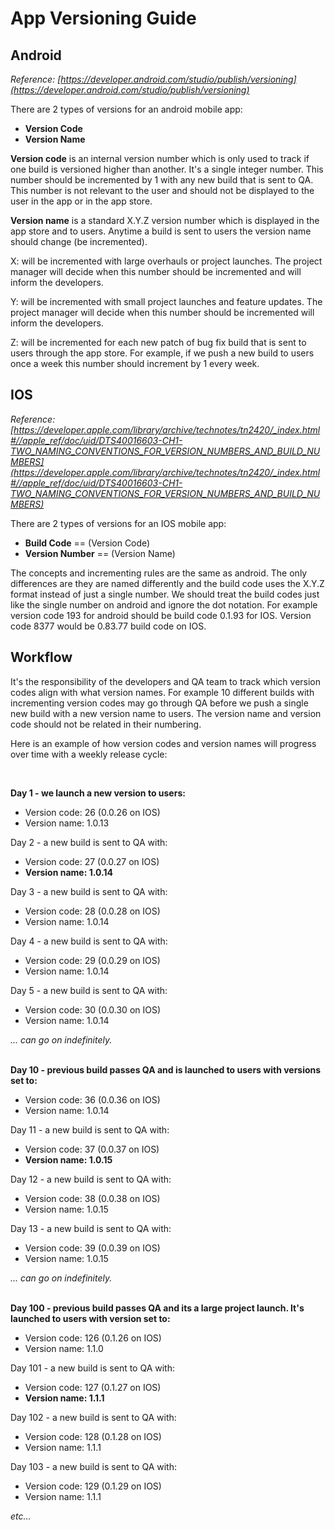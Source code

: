 # App Versioning Guide

## Android

*Reference: [https://developer.android.com/studio/publish/versioning](https://developer.android.com/studio/publish/versioning)*

There are 2 types of versions for an android mobile app:

- **Version Code**
- **Version Name**

**Version code** is an internal version number which is only used to track if one build is versioned higher than another. It's a single integer number. This number should be incremented by 1 with any new build that is sent to QA. This number is not relevant to the user and should not be displayed to the user in the app or in the app store. 

**Version name** is a standard X.Y.Z version number which is displayed in the app store and to users. Anytime a build is sent to users the version name should change (be incremented). 

X: will be incremented with large overhauls or project launches. The project manager will decide when this number should be incremented and will inform the developers.

Y: will be incremented with small project launches and feature updates. The project manager will decide when this number should be incremented will inform the developers.

Z: will be incremented for each new patch of bug fix build that is sent to users through the app store. For example, if we push a new build to users once a week this number should increment by 1 every week.

## IOS

*Reference: [https://developer.apple.com/library/archive/technotes/tn2420/_index.html#//apple_ref/doc/uid/DTS40016603-CH1-TWO_NAMING_CONVENTIONS_FOR_VERSION_NUMBERS_AND_BUILD_NUMBERS](https://developer.apple.com/library/archive/technotes/tn2420/_index.html#//apple_ref/doc/uid/DTS40016603-CH1-TWO_NAMING_CONVENTIONS_FOR_VERSION_NUMBERS_AND_BUILD_NUMBERS)*

There are 2 types of versions for an IOS mobile app:

- **Build Code** == (Version Code)
- **Version Number** == (Version Name)

The concepts and incrementing rules are the same as android. The only differences are they are named differently and the build code uses the X.Y.Z format instead of just a single number. We should treat the build codes just like the single number on android and ignore the dot notation. For example version code 193 for android should be build code 0.1.93 for IOS. Version code 8377 would be 0.83.77 build code on IOS.

## Workflow

It's the responsibility of the developers and QA team to track which version codes align with what version names. For example 10 different builds with incrementing version codes may go through QA before we push a single new build with a new version name to users. The version name and version code should not be related in their numbering.

Here is an example of how version codes and version names will progress over time with a weekly release cycle:

<br>

**Day 1 - we launch a new version to users:**
- Version code: 26 (0.0.26 on IOS)
- Version name: 1.0.13

Day 2 - a new build is sent to QA with:
- Version code: 27 (0.0.27 on IOS)
- **Version name: 1.0.14**

Day 3 - a new build is sent to QA with:
- Version code: 28 (0.0.28 on IOS)
- Version name: 1.0.14

Day 4 - a new build is sent to QA with:
- Version code: 29 (0.0.29 on IOS)
- Version name: 1.0.14

Day 5 - a new build is sent to QA with:
- Version code: 30 (0.0.30 on IOS)
- Version name: 1.0.14

*... can go on indefinitely.*
<br>
<br>

**Day 10 - previous build passes QA and is launched to users with versions set to:**
- Version code: 36 (0.0.36 on IOS)
- Version name: 1.0.14

Day 11 - a new build is sent to QA with:
- Version code: 37 (0.0.37 on IOS)
- **Version name: 1.0.15**

Day 12 - a new build is sent to QA with:
- Version code: 38 (0.0.38 on IOS)
- Version name: 1.0.15

Day 13 - a new build is sent to QA with:
- Version code: 39 (0.0.39 on IOS)
- Version name: 1.0.15

*... can go on indefinitely.*
<br>
<br>
 
**Day 100 - previous build passes QA and its a large project launch. It's launched to users with version set to:**
- Version code: 126 (0.1.26 on IOS)
- Version name: 1.1.0

Day 101 - a new build is sent to QA with:
- Version code: 127 (0.1.27 on IOS)
- **Version name: 1.1.1**

Day 102 - a new build is sent to QA with:
- Version code: 128 (0.1.28 on IOS)
- Version name: 1.1.1

Day 103 - a new build is sent to QA with:
- Version code: 129 (0.1.29 on IOS)
- Version name: 1.1.1

*etc...*